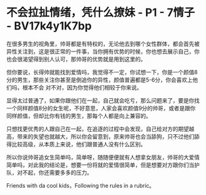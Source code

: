 # 不会拉扯情绪，凭什么撩妹 - P1 - 7情子 - BV17k4y1K7bp

在很多男生的视角里，帅哥都是有特权的，无论他去到哪个女性群体，都会首先被异性关注到，这是很正常的一件事，当你拥有优势的时候，你也想去展示自己，你也会很渴望得到别人认可，那帅哥的优势就是用到这里的。

但你要说，长得帅就能找到爱情吗，我觉得不一定，你试想一下，你是一个颜值8分的男生，那些关注你甚至是倒追你的异性，颜值普遍都是5-6分，你会喜欢上他们吗，根本不会 对不对，因为你觉得他们相较于你来说。

显得太过普通了，如果你跟他们在一起，自己就会吃亏，那么问题来了，要是你找一个同样颜值8分的女生呢，不好意思，人家会喜欢颜值9分的帅哥，或者是跟你同样颜值，但却比你有钱的男生，那每个人都是向上兼容的。

只想找更优秀的人跟自己在一起，在追逐的过程中会发现，自己给对方的期望越高，带来的失望也就越大，所以你会留意到，原来帅哥也会当舔狗，只不过他们舔得比较高级，从本质上来说，他们跟普通人没有什么区别。

所以你说帅哥追女生简单吗，简单呀，随随便便就有人想拿女朋友，帅哥的大爱情简单吗，对此我的结论是，想要一份将就的爱情很简单，但是想要对方跟你们当护队，对不起，你还需要多多的压力。

Friends with da cool kids，Following the rules in a rubric。